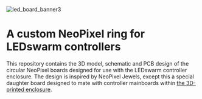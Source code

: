 
![led_board_banner3](https://github.com/LEDswarm/NeoPixelRing/assets/94269527/dc6e286c-ee68-42dc-b794-b751acc13ae5)

# A custom NeoPixel ring for LEDswarm controllers

This repository contains the 3D model, schematic and PCB design of the circular NeoPixel boards designed for use with the LEDswarm controller enclosure. The design is inspired by NeoPixel Jewels, except this a special daughter board designed to mate with controller mainboards within [the 3D-printed enclosure](https://github.com/LEDswarm/enclosure).
